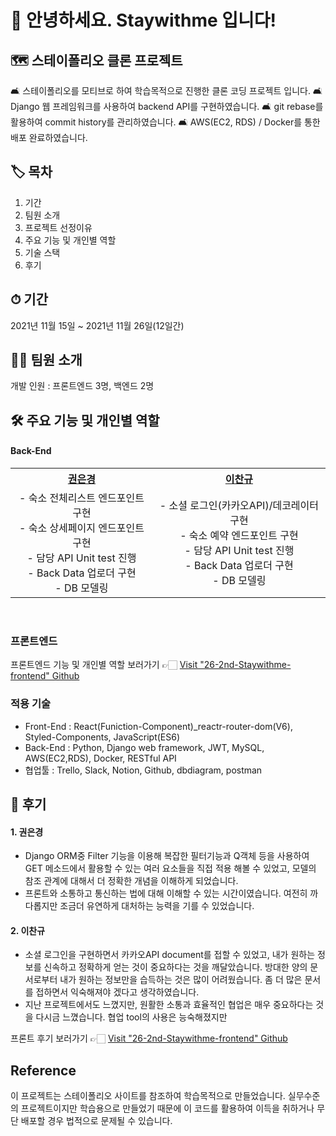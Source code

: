 # 🙌 안녕하세요. Staywithme 입니다!   

## 🗺  스테이폴리오 클론 프로젝트
🛋  스테이폴리오를 모티브로 하여 학습목적으로 진행한 클론 코딩 프로젝트 입니다. 
🛋  Django 웹 프레임워크를 사용하여 backend API를 구현하였습니다. 
🛋  git rebase를 활용하여 commit history를 관리하였습니다. 
🛋  AWS(EC2, RDS) / Docker를 통한 배포 완료하였습니다. 

## 🏷 목차
1. 기간
2. 팀원 소개
3. 프로젝트 선정이유
4. 주요 기능 및 개인별 역할
5. 기술 스택
6. 후기

## ⏱ 기간
2021년 11월 15일 ~ 2021년 11월 26일(12일간)

## 🙋‍♀️ 팀원 소개
개발 인원 : 프론트엔드 3명, 백엔드 2명

## 🛠 주요 기능 및 개인별 역할

 <h4>  Back-End </h4>
  <table style="text-align:center;">
    <tr>
      <th><a href="https://github.com/fore0919">권은경</a></th>
      <th><a href="https://github.com/Kyuuu827">이찬규</a></th>
    </tr>
    <tr>
      <td>
        - 숙소 전체리스트 엔드포인트 구현<br>
        - 숙소 상세페이지 엔드포인트 구현<br>
        - 담당 API Unit test 진행<br>
        - Back Data 업로더 구현<br>
        - DB 모델링
      </td>
      <td>
        - 소셜 로그인(카카오API)/데코레이터 구현<br>
        - 숙소 예약 엔드포인트 구현<br>
        - 담당 API Unit test 진행<br>
        - Back Data 업로더 구현<br>
        - DB 모델링
      </td>
    </tr>       
  </table>
<br>  

### 프론트엔드
프론트엔드 기능 및 개인별 역할 보러가기 👉🏻 [Visit "26-2nd-Staywithme-frontend" Github](https://github.com/wecode-bootcamp-korea/26-2nd-Staywithme-frontend)  

### 적용 기술
- Front-End : React(Funiction-Component)\_reactr-router-dom(V6), 
Styled-Components, JavaScript(ES6)
- Back-End : Python, Django web framework, JWT, MySQL, AWS(EC2,RDS), Docker, RESTful API
- 협업툴 : Trello, Slack, Notion, Github, dbdiagram, postman

## 📝 후기
#### 1. 권은경
* Django ORM중 Filter 기능을 이용해 복잡한 필터기능과 Q객체 등을 사용하여 GET 메소드에서 활용할 수 있는 여러 요소들을 직접 적용 해볼 수 있었고, 모델의 참조 관계에 대해서 더 정확한 개념을 이해하게 되었습니다. 
* 프론트와 소통하고 통신하는 법에 대해 이해할 수 있는 시간이였습니다. 여전히 까다롭지만 조금더 유연하게 대처하는 능력을 기를 수 있었습니다.

#### 2. 이찬규
* 소셜 로그인을 구현하면서 카카오API document를 접할 수 있었고, 내가 원하는 정보를 신속하고 정확하게 얻는 것이 중요하다는 것을 깨달았습니다. 방대한 양의 문서로부터 내가 원하는 정보만을 습득하는 것은 많이 어려웠습니다. 좀 더 많은 문서를 접하면서 익숙해져야 겠다고 생각하였습니다.
* 지난 프로젝트에서도 느꼈지만, 원활한 소통과 효율적인 협업은 매우 중요하다는 것을 다시금 느꼈습니다. 협업 tool의 사용은 능숙해졌지만 

프론트 후기 보러가기 👉🏻 [Visit "26-2nd-Staywithme-frontend" Github](https://github.com/wecode-bootcamp-korea/26-2nd-Staywithme-frontend) 

## Reference
이 프로젝트는 스테이폴리오 사이트를 참조하여 학습목적으로 만들었습니다.
실무수준의 프로젝트이지만 학습용으로 만들었기 때문에 이 코드를 활용하여 이득을 취하거나 무단 배포할 경우 법적으로 문제될 수 있습니다.
